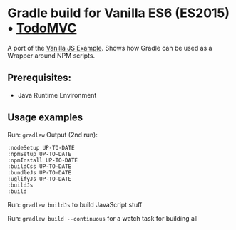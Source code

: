# Gradle build for Vanilla ES6 (ES2015) • [TodoMVC](http://todomvc.com)

A port of the [Vanilla JS Example](http://todomvc.com/examples/vanillajs/).
Shows how Gradle can be used as a Wrapper around NPM scripts.

## Prerequisites:
* Java Runtime Environment

## Usage examples

Run: `gradlew`
Output (2nd run): 
```
:nodeSetup UP-TO-DATE
:npmSetup UP-TO-DATE
:npmInstall UP-TO-DATE
:buildCss UP-TO-DATE
:bundleJs UP-TO-DATE
:uglifyJs UP-TO-DATE
:buildJs
:build
```

Run: `gradlew buildJs` to build JavaScript stuff

Run: `gradlew build --continuous` for a watch task for building all